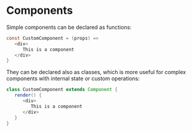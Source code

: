 # Components

Simple components can be declared as functions:

```java
const CustomComponent = (props) =>
   <div>
      This is a component
   </div>
}
```

They can be declared also as classes, which is more useful for complex components with internal state or custom operations:

```java
class CustomComponent extends Component {
   render() {
      <div>
         This is a component
      </div>
   }
}
```

